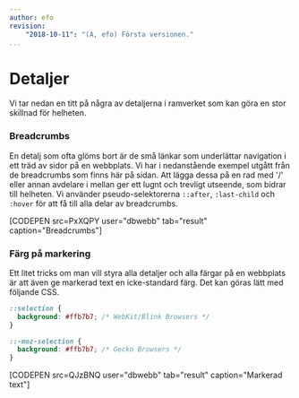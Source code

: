 ```yaml
---
author: efo
revision:
    "2018-10-11": "(A, efo) Första versionen."
...
```

Detaljer
=======================

Vi tar nedan en titt på några av detaljerna i ramverket som kan göra en stor skillnad för helheten.



### Breadcrumbs

En detalj som ofta glöms bort är de små länkar som underlättar navigation i ett träd av sidor på en webbplats. Vi har i nedanstående exempel utgått från de breadcrumbs som finns här på sidan. Att lägga dessa på en rad med '/' eller annan avdelare i mellan ger ett lugnt och trevligt utseende, som bidrar till helheten. Vi använder pseudo-selektorerna `::after`, `:last-child` och `:hover` för att få till alla delar av breadcrumbs.

[CODEPEN src=PxXQPY user="dbwebb" tab="result" caption="Breadcrumbs"]



### Färg på markering

Ett litet tricks om man vill styra alla detaljer och alla färgar på en webbplats är att även ge markerad text en icke-standard färg. Det kan göras lätt med följande CSS.

```css
::selection {
  background: #ffb7b7; /* WebKit/Blink Browsers */
}

::-moz-selection {
  background: #ffb7b7; /* Gecko Browsers */
}
```

[CODEPEN src=QJzBNQ user="dbwebb" tab="result" caption="Markerad text"]
